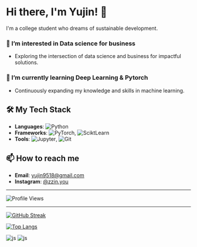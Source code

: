 # Hi there, I'm Yujin! 👋

I'm a college student who dreams of sustainable development.

### 👀 I’m interested in Data science for business
- Exploring the intersection of data science and business for impactful solutions.

### 🌱 I’m currently learning **Deep Learning & Pytorch**
- Continuously expanding my knowledge and skills in machine learning.

## 🛠️ My Tech Stack
- **Languages**: ![Python](https://img.shields.io/badge/-Python-3776AB?style=flat-square&logo=python&logoColor=white)
- **Frameworks**: ![PyTorch](https://img.shields.io/badge/-PyTorch-EE4C2C?style=flat-square&logo=PyTorch&logoColor=white), ![SciktLearn](https://img.shields.io/badge/-TensorFlow-FF6F00?style=flat-square&logo=TensorFlow&logoColor=white)
- **Tools**: ![Jupyter](https://img.shields.io/badge/-Jupyter-F37626?style=flat-square&logo=Jupyter&logoColor=white), ![Git](https://img.shields.io/badge/-Git-F05032?style=flat-square&logo=git&logoColor=white)

## 📫 How to reach me
- **Email**: [yujin9518@gmail.com](mailto:yujin9518@gmail.com)
- **Instagram**: [@zzin.you](https://www.instagram.com/zzin.you/)

---

![Profile Views](https://yyj.oopy.io/)

---

[![GitHub Streak](https://streak-stats.demolab.com?user=youjin00&theme=transparent&exclude_days=Sun%2CSat)](https://git.io/streak-stats)

[![Top Langs](https://github-readme-stats.vercel.app/api/top-langs/?username=youjin00&theme=transparent&show_icons=true)](https://github.com/anuraghazra/github-readme-stats)

![js](https://img.shields.io/badge/Python-3776AB?style=for-the-badge&logo=python&logoColor=white)
![js](https://img.shields.io/badge/HTML5-E34F26?style=for-the-badge&logo=html5&logoColor=white)
<!---
youjin00/youjin00 is a ✨ special ✨ repository because its `README.md` (this file) appears on your GitHub profile.
You can click the Preview link to take a look at your changes.
--->
